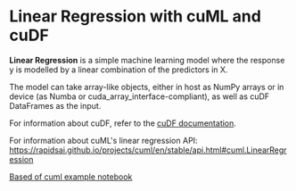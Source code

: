 # Linear Regression with cuML and cuDF

**Linear Regression** is a simple machine learning model where the response y is modelled by a linear combination of the predictors in X.

The model can take array-like objects, either in host as NumPy arrays or in device (as Numba or cuda_array_interface-compliant), as well as cuDF DataFrames as the input. 

For information about cuDF, refer to the [cuDF documentation](https://docs.rapids.ai/api/cudf/stable).

For information about cuML's linear regression API: https://rapidsai.github.io/projects/cuml/en/stable/api.html#cuml.LinearRegression

[Based of cuml example notebook](https://github.com/rapidsai/cuml/blob/ddbeb36adc511a2dc9bde55e5effe749372aaf66/notebooks/linear_regression_demo.ipynb)

